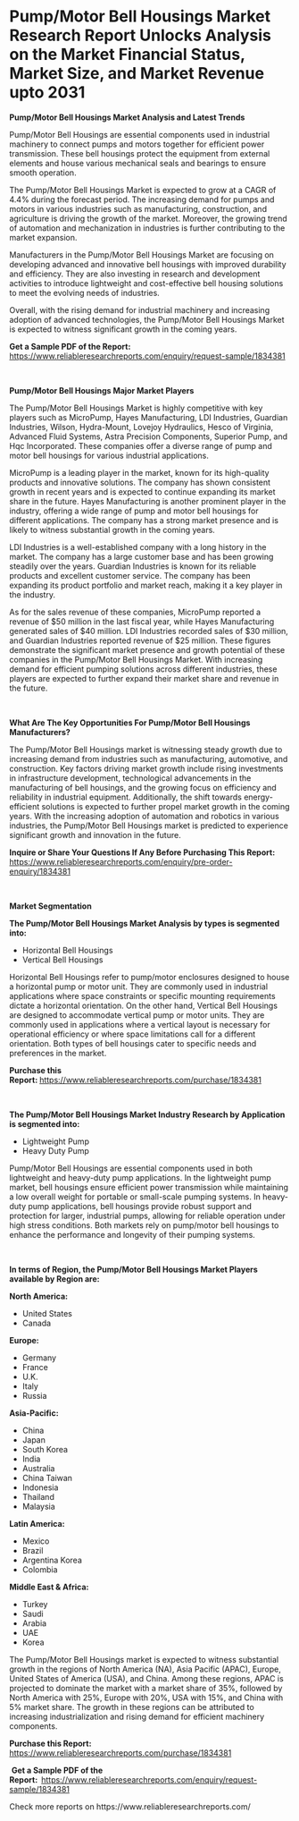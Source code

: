 <p><h1>Pump/Motor Bell Housings Market Research Report Unlocks Analysis on the Market Financial Status, Market Size, and Market Revenue upto 2031</h1></p><p><strong>Pump/Motor Bell Housings Market Analysis and Latest Trends</strong></p>
<p><p>Pump/Motor Bell Housings are essential components used in industrial machinery to connect pumps and motors together for efficient power transmission. These bell housings protect the equipment from external elements and house various mechanical seals and bearings to ensure smooth operation.</p><p>The Pump/Motor Bell Housings Market is expected to grow at a CAGR of 4.4% during the forecast period. The increasing demand for pumps and motors in various industries such as manufacturing, construction, and agriculture is driving the growth of the market. Moreover, the growing trend of automation and mechanization in industries is further contributing to the market expansion.</p><p>Manufacturers in the Pump/Motor Bell Housings Market are focusing on developing advanced and innovative bell housings with improved durability and efficiency. They are also investing in research and development activities to introduce lightweight and cost-effective bell housing solutions to meet the evolving needs of industries.</p><p>Overall, with the rising demand for industrial machinery and increasing adoption of advanced technologies, the Pump/Motor Bell Housings Market is expected to witness significant growth in the coming years.</p></p>
<p><strong>Get a Sample PDF of the Report:&nbsp;</strong> <a href="https://www.reliableresearchreports.com/enquiry/request-sample/1834381">https://www.reliableresearchreports.com/enquiry/request-sample/1834381</a></p>
<p>&nbsp;</p>
<p><strong>Pump/Motor Bell Housings Major Market Players</strong></p>
<p><p>The Pump/Motor Bell Housings Market is highly competitive with key players such as MicroPump, Hayes Manufacturing, LDI Industries, Guardian Industries, Wilson, Hydra-Mount, Lovejoy Hydraulics, Hesco of Virginia, Advanced Fluid Systems, Astra Precision Components, Superior Pump, and Hqc Incorporated. These companies offer a diverse range of pump and motor bell housings for various industrial applications.</p><p>MicroPump is a leading player in the market, known for its high-quality products and innovative solutions. The company has shown consistent growth in recent years and is expected to continue expanding its market share in the future. Hayes Manufacturing is another prominent player in the industry, offering a wide range of pump and motor bell housings for different applications. The company has a strong market presence and is likely to witness substantial growth in the coming years.</p><p>LDI Industries is a well-established company with a long history in the market. The company has a large customer base and has been growing steadily over the years. Guardian Industries is known for its reliable products and excellent customer service. The company has been expanding its product portfolio and market reach, making it a key player in the industry.</p><p>As for the sales revenue of these companies, MicroPump reported a revenue of $50 million in the last fiscal year, while Hayes Manufacturing generated sales of $40 million. LDI Industries recorded sales of $30 million, and Guardian Industries reported revenue of $25 million. These figures demonstrate the significant market presence and growth potential of these companies in the Pump/Motor Bell Housings Market. With increasing demand for efficient pumping solutions across different industries, these players are expected to further expand their market share and revenue in the future.</p></p>
<p>&nbsp;</p>
<p><strong>What Are The Key Opportunities For Pump/Motor Bell Housings Manufacturers?</strong></p>
<p><p>The Pump/Motor Bell Housings market is witnessing steady growth due to increasing demand from industries such as manufacturing, automotive, and construction. Key factors driving market growth include rising investments in infrastructure development, technological advancements in the manufacturing of bell housings, and the growing focus on efficiency and reliability in industrial equipment. Additionally, the shift towards energy-efficient solutions is expected to further propel market growth in the coming years. With the increasing adoption of automation and robotics in various industries, the Pump/Motor Bell Housings market is predicted to experience significant growth and innovation in the future.</p></p>
<p><strong>Inquire or Share Your Questions If Any Before Purchasing This Report:</strong> <a href="https://www.reliableresearchreports.com/enquiry/pre-order-enquiry/1834381">https://www.reliableresearchreports.com/enquiry/pre-order-enquiry/1834381</a></p>
<p>&nbsp;</p>
<p><strong>Market Segmentation</strong></p>
<p><strong>The Pump/Motor Bell Housings Market Analysis by types is segmented into:</strong></p>
<p><ul><li>Horizontal Bell Housings</li><li>Vertical Bell Housings</li></ul></p>
<p><p>Horizontal Bell Housings refer to pump/motor enclosures designed to house a horizontal pump or motor unit. They are commonly used in industrial applications where space constraints or specific mounting requirements dictate a horizontal orientation. On the other hand, Vertical Bell Housings are designed to accommodate vertical pump or motor units. They are commonly used in applications where a vertical layout is necessary for operational efficiency or where space limitations call for a different orientation. Both types of bell housings cater to specific needs and preferences in the market.</p></p>
<p><strong>Purchase this Report:&nbsp;</strong><a href="https://www.reliableresearchreports.com/purchase/1834381">https://www.reliableresearchreports.com/purchase/1834381</a></p>
<p>&nbsp;</p>
<p><strong>The Pump/Motor Bell Housings Market Industry Research by Application is segmented into:</strong></p>
<p><ul><li>Lightweight Pump</li><li>Heavy Duty Pump</li></ul></p>
<p><p>Pump/Motor Bell Housings are essential components used in both lightweight and heavy-duty pump applications. In the lightweight pump market, bell housings ensure efficient power transmission while maintaining a low overall weight for portable or small-scale pumping systems. In heavy-duty pump applications, bell housings provide robust support and protection for larger, industrial pumps, allowing for reliable operation under high stress conditions. Both markets rely on pump/motor bell housings to enhance the performance and longevity of their pumping systems.</p></p>
<p>&nbsp;</p>
<p><strong>In terms of Region, the Pump/Motor Bell Housings Market Players available by Region are:</strong></p>
<p>
    <p> <strong> North America: </strong>
        <ul>
            <li>United States</li>
            <li>Canada</li>
        </ul>
        </p> 
    <p> <strong> Europe: </strong>
        <ul>
            <li>Germany</li>
            <li>France</li>
            <li>U.K.</li>
            <li>Italy</li>
            <li>Russia</li>
        </ul>
        </p> 
    <p> <strong> Asia-Pacific: </strong>
        <ul>
            <li>China</li>
            <li>Japan</li>
            <li>South Korea</li>
            <li>India</li>
            <li>Australia</li>
            <li>China Taiwan</li>
            <li>Indonesia</li>
            <li>Thailand</li>
            <li>Malaysia</li>
        </ul>
        </p> 
    <p> <strong> Latin America: </strong>
        <ul>
            <li>Mexico</li>
            <li>Brazil</li>
            <li>Argentina Korea</li>
            <li>Colombia</li>
        </ul>
        </p> 
    <p> <strong> Middle East & Africa: </strong>
        <ul>
            <li>Turkey</li>
            <li>Saudi</li>
            <li>Arabia</li>
            <li>UAE</li>
            <li>Korea</li>
        </ul>
    </p>
    </p>
<p><p>The Pump/Motor Bell Housings market is expected to witness substantial growth in the regions of North America (NA), Asia Pacific (APAC), Europe, United States of America (USA), and China. Among these regions, APAC is projected to dominate the market with a market share of 35%, followed by North America with 25%, Europe with 20%, USA with 15%, and China with 5% market share. The growth in these regions can be attributed to increasing industrialization and rising demand for efficient machinery components.</p></p>
<p><strong>Purchase this Report: </strong><a href="https://www.reliableresearchreports.com/purchase/1834381">https://www.reliableresearchreports.com/purchase/1834381</a></p>
<p>&nbsp;<strong>Get a Sample PDF of the Report:&nbsp;&nbsp;</strong><a href="https://www.reliableresearchreports.com/enquiry/request-sample/1834381">https://www.reliableresearchreports.com/enquiry/request-sample/1834381</a></p>
<p><strong></strong></p>
<p>Check more reports on https://www.reliableresearchreports.com/</p>